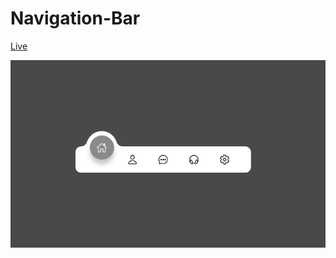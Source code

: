 # Navigation-Bar

[Live](navigation-bar-neon.vercel.app)

![gif](https://github.com/Magamitsuki/Navigation-Bar/blob/main/Animation.gif?raw=true)

